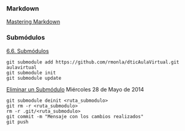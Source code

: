 ### Markdown
[Mastering Markdown](https://guides.github.com/features/mastering-markdown)

### Submódulos
[6.6. Submódulos](https://uniwebsidad.com/libros/pro-git/capitulo-6/submodulos)

	git submodule add https://github.com/rmonla/dticAulaVirtual.git aulavirtual
	git submodule init
	git submodule update

[Eliminar un Submódulo](https://metadrop.net/articulos/eliminar-submodulo-git-submodule-deinit)
Miércoles 28 de Mayo de 2014

	git submodule deinit <ruta_submodulo> 
	git rm -r <ruta_submodulo>
	rm -r .git/<ruta_submodulo>
	git commit -m "Mensaje con los cambios realizados"
	git push
